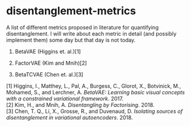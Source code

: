 # disentanglement-metrics

A list of different metrics proposed in literature for quantifying disentanglement. I will write about each metric in detail (and possibly implement them) some day but that day is not today.

1. BetaVAE (Higgins et. al.)[1]

2. FactorVAE (Kim and Mnih)[2]

3. BetaTCVAE (Chen et. al.)[3]



[1] Higgins, I., Matthey, L., Pal, A., Burgess, C., Glorot, X., Botvinick, M., Mohamed, S., and Lerchner, A. _BetaVAE: Learning basic visual concepts with a constrained variational framework_. 2017.  
[2] Kim, H., and Mnih, A. _Disentangling by Factorising_. 2018.  
[3] Chen, T. Q., Li, X., Grosse, R., and Duvenaud, D. _Isolating
sources of disentanglement in variational autoencoders_. 2018.